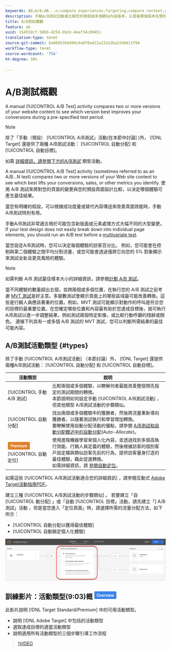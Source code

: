 ```yaml
---
keywords: AB;A/B;AB...n;compare experiences;Targeting;compare content;auto-target;auto-allocate
description: 手動A/B測試活動會比較您的兩個或多個網站內容版本，以查看哪個版本在預先指定的測試期間最能改善您的轉換。
title: A/B測試概觀
feature: ab
uuid: 154559cf-58bb-425d-bb2e-4eaf34c89451
translation-type: tm+mt
source-git-commit: 6e0605304d99c0a070ad22a232e2ba2246611f94
workflow-type: tm+mt
source-wordcount: '754'
ht-degree: 38%

---
```



# A/B測試概觀

A manual [!UICONTROL A/B Test] activity compares two or more versions of your website content to see which version best improves your conversions during a pre-specified test period.

>[!NOTE]
>
>除了「手動（預設） [!UICONTROL A/B測試」活動(在本節中討論] )外， [!DNL Target] 還提供了兩種  A/B測試活動： [!UICONTROL 自動分配] 和 [!UICONTROL 自動目標]。
>
>如需 [詳細資訊，請參閱下方的A/B測試](#types) 類型活動。

A manual [!UICONTROL A/B Test] activity (sometimes referred to as an A/B...N test) compares two or more versions of your Web site content to see which best lifts your conversions, sales, or other metrics you identify. 使用 A/B 測試來將對您的頁面的變更與您的預設頁面設計比較，以決定哪個體驗可產生最佳結果。

當您有明確的假設，可以根據成功度量或替代內容傳送來改善頁面效能時，手動A/B測試特別有用。

手動A/B測試非常適合用於可能包含新版面或元素處理方式大幅不同的大型變更。 If your test design does not easily break down into individual page elements, you should run an A/B test before a [multivariate test](/help/c-activities/c-multivariate-testing/multivariate-testing.md).

當您設定A/B測試時，您可以決定每個體驗的訪客百分比。 例如，您可能會在控制與第二個體驗之間平均分割流量，或您可能會透過僅將它向您的 5% 對象顯示來測試全新且更具風險的體驗。

>[!NOTE]
>
>如需判斷 A/B 測試最佳樣本大小的詳細資訊，請參閱[計劃 A/B 測試](../../c-activities/t-test-ab/sample-size-determination.md)。

當不同體驗的數量超出五個，並跨兩個或多個位置，在執行您的 A/B 測試之前考慮 [MVT 測試](/help/c-activities/c-multivariate-testing/multivariate-testing.md)是好主意。多變數測試會顯示頁面上的哪些區域最可能改善轉換。這些是行銷人員應該著重的位置。例如，MVT 測試可能顯示對動作的呼叫是符合您的目標的最重要位置。在您確定哪些位置和內容最有助於您達成目標後，就可執行A/B測試以進一步調整結果，例如測試兩個特定影像，或比較行動呼籲的措辭或顏色。 遵循下列具有一或多個 A/B 測試的 MVT 測試，您可以判斷所需結果的最佳可能內容。

## A/B測試活動類型 {#types}

除了手動 [!UICONTROL A/B測試活動] （本節討論）外， [!DNL Target] 還提供兩種A/B測試活動： [!UICONTROL 自動分配] 和 [!UICONTROL 自動目標]。

| 活動類型 | 說明 |
| --- | --- |
| [!UICONTROL 手動 A/B 測試] | 比較兩個或多個體驗，以瞭解何者最能改善整個預先指定的測試期間的轉換。<br>本節說明如何設定手動 [!UICONTROL A/B測試活動] ，但其他類型  A/B測試活動的步驟類似。 |
| [!UICONTROL 自動分配] | 找出兩個或多個體驗中的獲勝者，然後將流量重新導向獲勝者，以隨著測試執行和學習增加轉換。<br>要瞭解使用自動分配活動的優點，請參閱 [A/B測試和自動分配概述中的自動分配](/help/c-activities/t-test-ab/sample-size-determination.md#auto-allocate)*(Auto-Allocate*[](/help/c-activities/automated-traffic-allocation/automated-traffic-allocation.md))。 |
| ![Premium徽章](/help/assets/premium.png)[!UICONTROL 自動定位] | 使用進階機器學習來個人化內容，並透過找到多個高執行效能、行銷人員定義的體驗，然後根據訪客的個別客戶設定檔與類似訪客先前的行為，提供訪客量身打造的最佳體驗，藉此促進轉換。<br>如需詳細資訊，請 [參閱自動定位](/help/c-activities/auto-target-to-optimize.md)。 |

如需這些 [!UICONTROL A/B測試活動適合您的詳細資訊] ，請參閱互動式 [Adobe Target活動指南PDF](/help/c-activities/target-activities-guide.md)。

建立三種 [!UICONTROL A/B測試活動的步驟類似] 。 若要建立「自 [!UICONTROL 動分配] 」或「自動 [!UICONTROL 目標」活動，請先建立「] A/B測試」活動 [](/help/c-activities/t-test-ab/t-test-create-ab/test-create-ab.md) ，但是當您進入「定位頁面」時，請選擇所需的流量分配方法，如下所示：

* [!UICONTROL 自動分配以獲得最佳體驗]
* [!UICONTROL 自動鎖定個人化體驗]

![流量分配方法設定](/help/c-activities/t-test-ab/t-test-create-ab/assets/traffic-allocation-method.png)

## 訓練影片：活動類型(9:03)概 ![述徽章](/help/assets/overview.png)

此影片說明 [!DNL Target Standard/Premium] 中的可用活動類型。

* 說明 [!DNL Adobe Target] 中包括的活動類型
* 選取達成目標的適當活動類型
* 說明適用所有活動類型的三個步驟引導工作流程

>[!VIDEO](https://video.tv.adobe.com/v/17386)

